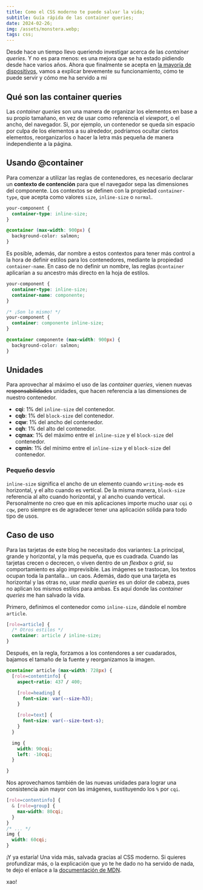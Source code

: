 ```yaml
---
title: Como el CSS moderno te puede salvar la vida;
subtitle: Guía rápida de las container queries;
date: 2024-02-26;
img: /assets/monstera.webp;
tags: css;
---
```

Desde hace un tiempo llevo queriendo investigar acerca de las *container queries*. Y no es para menos: es una mejora que se ha estado pidiendo desde hace varios años. Ahora que finalmente se acepta en <a href="https://caniuse.com/css-container-queries" target="_blank">la mayoría de dispositivos</a>, vamos a explicar brevemente su funcionamiento, cómo te puede servir y cómo me ha servido a mí

## Qué son las container queries
Las *container queries* son una manera de organizar los elementos en base a su propio tamañano, en vez de usar como referencia el *viewport*, o el ancho, del navegador. Si, por ejemplo, un contenedor se queda sin espacio por culpa de los elementos a su alrededor, podríamos ocultar ciertos elementos, reorganizarlos o hacer la letra más pequeña de manera independiente a la página.


## Usando @container
Para comenzar a utilizar las reglas de contenedores, es necesario declarar un **contexto de contención** para que el navegador sepa las dimensiones del componente. Los contextos se definen con la propiedad `container-type`, que acepta como valores `size`, `inline-size` o `normal`.

```css
your-component {
  container-type: inline-size;
}

@container (max-width: 900px) {
  background-color: salmon;
}
```

Es posible, además, dar nombre a estos contextos para tener más control a la hora de definir estilos para los contenedores, mediante la propiedad `container-name`. En caso de no definir un nombre, las reglas `@container` aplicarían a su ancestro más directo en la hoja de estilos.
```css
your-component {
  container-type: inline-size;
  container-name: componente;
}

/* ¡Son lo mismo! */
your-component {
  container: componente inline-size;
}

@container componente (max-width: 900px) {
  background-color: salmon;
}
```

## Unidades
Para aprovechar al máximo el uso de las *container queries*, vienen nuevas ~~responsabilidades~~ unidades, que hacen referencia a las dimensiones de nuestro contenedor.
- **cqi**: 1% del `inline-size` del contenedor.
- **cqb**: 1% del `block-size` del contenedor.
- **cqw**: 1% del ancho del contenedor.
- **cqh**: 1% del alto del contenedor.
- **cqmax**: 1% del máximo entre el `inline-size` y el `block-size` del contenedor.
- **cqmin**: 1% del mínimo entre el `inline-size` y el `block-size` del contenedor.

### Pequeño desvío
`inline-size` significa el ancho de un elemento cuando  `writing-mode` es horizontal, y el alto cuando es vertical. De la misma manera, `block-size` referencia al alto cuando horizontal, y al ancho cuando vertical. Personalmente no creo que en mis aplicaciones importe mucho usar `cqi` o `cqw`, pero siempre es de agradecer tener una aplicación sólida para todo tipo de usos.  

## Caso de uso
Para las tarjetas de este blog he necesitado dos variantes: La principal, grande y horizontal, y la más pequeña, que es cuadrada. Cuando las tarjetas crecen o decrecen, o viven dentro de un *flexbox* o *grid*, su comportamiento es algo imprevisible. Las imágenes se trastocan, los textos ocupan toda la pantalla... un caos.
Además, dado que una tarjeta es horizontal y las otras no, usar *media queries* es un dolor de cabeza, pues no aplican los mismos estilos para ambas. Es aquí donde las *container queries* me han salvado la vida. 

Primero, definimos el contenedor como `inline-size`, dándole el nombre `article`.
<!-- Code block  -->
```css
[role=article] {
  /* Otros estilos */
  container: article / inline-size;
}
```

Después, en la regla, forzamos a los contendores a ser cuadarados, bajamos el tamaño de la fuente y reorganizamos la imagen.
<!-- Code block  -->
```css
@container article (max-width: 728px) {
  [role=contentinfo] {
    aspect-ratio: 437 / 400;

    [role=heading] {
      font-size: var(--size-h3);
    }

    [role=text] {
      font-size: var(--size-text-s);
    }
  }

  img {
    width: 90cqi;
    left: -10cqi;
  }

}
```

Nos aprovechamos también de las nuevas unidades para lograr una consistencia aún mayor con las imágenes, sustituyendo los `%` por `cqi`.
<!-- Code block  -->
```css
[role=contentinfo] {
  & [role=group] {
    max-width: 80cqi;
  }
}
/* ... */
img {
  width: 60cqi;
}
```

¡Y ya estaría! Una vida más, salvada gracias al CSS moderno. Si quieres profundizar más, o la explicación que yo te he dado no ha servido de nada, te dejo el enlace a la <a target="_blank" href="https://developer.mozilla.org/en-US/docs/Web/CSS/CSS_containment/Container_queries">documentación de MDN</a>.

xao!
